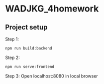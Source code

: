 # WADJKG_4homework

## Project setup
Step 1:
```
npm run build:backend
```

Step 2:
```
npm run serve:frontend
```

Step 3:
Open localhost:8080 in local browser